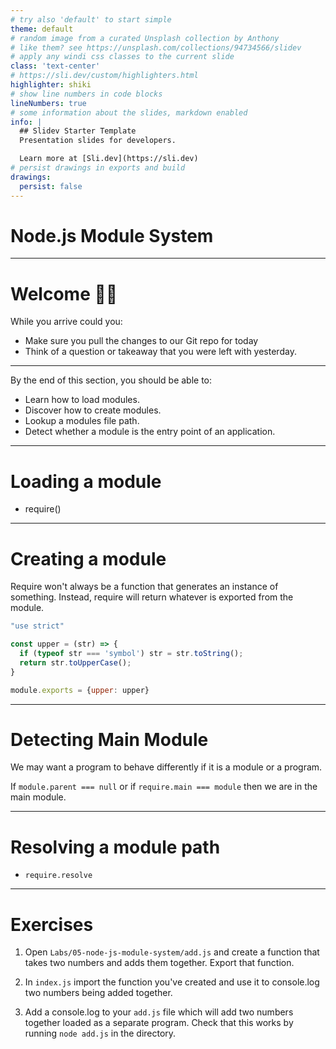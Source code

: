 ```yaml
---
# try also 'default' to start simple
theme: default
# random image from a curated Unsplash collection by Anthony
# like them? see https://unsplash.com/collections/94734566/slidev
# apply any windi css classes to the current slide
class: 'text-center'
# https://sli.dev/custom/highlighters.html
highlighter: shiki
# show line numbers in code blocks
lineNumbers: true
# some information about the slides, markdown enabled
info: |
  ## Slidev Starter Template
  Presentation slides for developers.

  Learn more at [Sli.dev](https://sli.dev)
# persist drawings in exports and build
drawings:
  persist: false
---
```


# Node.js Module System

---

# Welcome 👋🏻

While you arrive could you:
- Make sure you pull the changes to our Git repo for today
- Think of a question or takeaway that you were left with yesterday.
---

By the end of this section, you should be able to:

- Learn how to load modules.
- Discover how to create modules.
- Lookup a modules file path.
- Detect whether a module is the entry point of an application.

--- 

# Loading a module

- require()

--- 

# Creating a module

Require won't always be a function that generates an instance of something. Instead, require will return whatever is exported from the module.

```js
"use strict"

const upper = (str) => {
  if (typeof str === 'symbol') str = str.toString();
  return str.toUpperCase();
}

module.exports = {upper: upper}
```

--- 

# Detecting Main Module

We may want a program to behave differently if it is a module or a program.

If `module.parent === null` or if `require.main === module` then we are in the main module.

---

# Resolving a module path

- `require.resolve`

--- 

# Exercises

1. Open `Labs/05-node-js-module-system/add.js` and create a function that takes two numbers and adds them together. Export that function.

2. In `index.js` import the function you've created and use it to console.log two numbers being added together.

3. Add a console.log to your `add.js` file which will add two numbers together loaded as a separate program. Check that this works by running `node add.js` in the directory.
